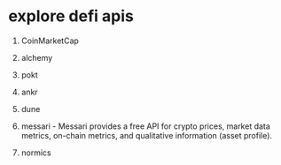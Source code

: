 # explore defi apis
1. CoinMarketCap 
2. alchemy
3. pokt
4. ankr
5. dune
6. messari - Messari provides a free API for crypto prices, market data metrics, on-chain metrics, and qualitative information (asset profile).

7. normics
